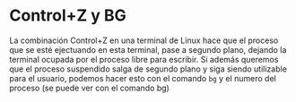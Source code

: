 # Control+Z y BG

La combinación Control+Z en una terminal de Linux hace que el proceso que se esté ejectuando en esta terminal, pase a segundo plano, dejando la terminal ocupada por el proceso libre para escribir.
Si además queremos que el proceso suspendido salga de segundo plano y siga siendo utilizable para el usuario, podemos hacer esto con el comando `bg` y el numero del proceso (se puede ver con el comando bg)